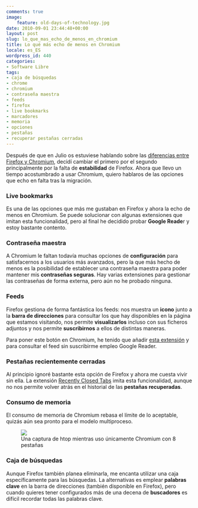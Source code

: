 ```yaml
---
comments: true
image:
    feature: old-days-of-technology.jpg
date: 2010-09-01 23:44:48+00:00
layout: post
slug: lo_que_mas_echo_de_menos_en_chromium
title: Lo qué más echo de menos en Chromium
locale: es_ES
wordpress_id: 440
categories:
- Software Libre
tags:
- caja de búsquedas
- chrome
- chromium
- contraseña maestra
- feeds
- firefox
- live bookmarks
- marcadores
- memoria
- opciones
- pestañas
- recuperar pestañas cerradas
---
```


Después de que en Julio os estuviese hablando sobre las [diferencias entre Firefox y Chromium](http://lopezpino.es/2010/07/18/%c2%bfchromium-o-firefox/), decidí cambiar el primero por el segundo principalmente por la falta de **estabilidad** de Firefox. Ahora que llevo un tiempo acostumbrado a usar Chromium, quiero hablaros de las opciones que echo en falta tras la migración.


### Live bookmarks


Es una de las opciones que más me gustaban en Firefox y ahora la echo de menos en Chromium. Se puede solucionar con algunas extensiones que imitan esta funcionalidad, pero al final he decidido probar **Google Reade**r y estoy bastante contento.


### Contraseña maestra


A Chromium le faltan todavía muchas opciones de **configuración** para satisfacernos a los usuarios más avanzados, pero la que más hecho de menos es la posibilidad de establecer una contraseña maestra para poder mantener mis **contraseñas seguras**. Hay varias extensiones para gestionar las contraseñas de forma externa, pero aún no he probado ninguna.




### Feeds


Firefox gestiona de forma fantástica los feeds: nos muestra un **icono** junto a la **barra de direcciones** para consultar los que hay disponibles en la página que estamos visitando, nos permite **visualizarlos** incluso con sus ficheros adjuntos y nos permite **suscribirnos** a ellos de distintas maneras.

Para poner este botón en Chromium, he tenido que añadir [esta extensión](https://chrome.google.com/extensions/detail/nlbjncdgjeocebhnmkbbbdekmmmcbfjd?hl=en-US) y para consultar el feed sin suscribirme empleo Google Reader.


### Pestañas recientemente cerradas


Al principio ignoré bastante esta opción de Firefox y ahora me cuesta vivir sin ella. La extensión [Recently Closed Tabs](https://chrome.google.com/extensions/detail/opefiliglgllmponlmoajkfbcaigocfc?hl=en) imita esta funcionalidad, aunque no nos permite volver atrás en el historial de las **pestañas recuperadas**.


### Consumo de memoria


El consumo de memoria de Chromium rebasa el límite de lo aceptable, quizás aún sea pronto para el modelo multiproceso.

<figure>
	<a href="http://jllopezpino.files.wordpress.com/2010/08/chromium-ram.png" alt="Una captura de htop mientras uso únicamente Chromium con 8 pestañas">
		<img src="http://jllopezpino.files.wordpress.com/2010/08/chromium-ram.png">
	</a>
	<figcaption>Una captura de htop mientras uso únicamente Chromium con 8 pestañas</figcaption>
</figure>



### Caja de búsquedas


Aunque Firefox también planea eliminarla, me encanta utilizar una caja específicamente para las búsquedas. La alternativas es emplear **palabras clave** en la barra de direcciones (también disponible en Firefox), pero cuando quieres tener configurados más de una decena de **buscadores** es difícil recordar todas las palabras clave.
